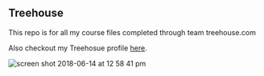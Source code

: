 ## Treehouse

This repo is for all my course files completed through team treehouse.com

Also checkout my Treehosue profile [here](https://teamtreehouse.com/kaylawessling).

![screen shot 2018-06-14 at 12 58 41 pm](https://user-images.githubusercontent.com/43077889/45301811-b14b2a00-b4df-11e8-9964-d0802133f3bc.png)
